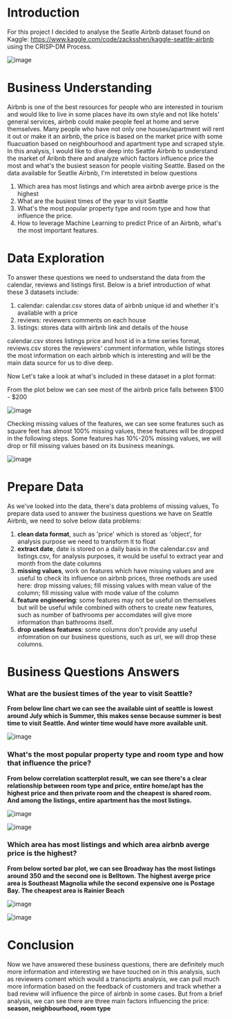 # Introduction
For this project I decided to analyse the Seatle Airbnb dataset found on Kaggle: https://www.kaggle.com/code/zacksshen/kaggle-seattle-airbnb using the CRISP-DM Process.

![image](https://github.com/ZhangZhaoning/Udacity-Data-Scientist-Program/assets/42299684/6b783d2c-36dd-4787-9633-94c20a7843cd)


# Business Understanding

Airbnb is one of the best resources for people who are interested in tourism and would like to live in some places have its own style and not like hotels' general services, airbnb could make people feel at home and serve themselves. Many people who have not only one houses/apartment will rent it out or make it an airbnb, the price is based on the market price with some fluacuation based on neighbourhood and apartment type and scraped style. In this analysis, I would like to dive deep into Seattle Airbnb to understand the market of Aribnb there and analyze which factors influence price the most and what's the busiest season for people visiting Seattle.
Based on the data available for Seatlle Airbnb, I'm interetsted in below questions
1. Which area has most listings and which area airbnb averge price is the highest
2. What are the busiest times of the year to visit Seattle
3. What's the most popular property type and room type and how that influence the price.
4. How to leverage Machine Learning to predict Price of an Airbnb, what's the most important features.

# Data Exploration

To answer these questions we need to undserstand the data from the calendar, reviews and listings first. Below is a brief introduction of what these 3 datasets include:
1. calendar: calendar.csv stores data of airbnb unique id and whether it's available with a price 
2. reviews: reviewers comments on each house
3. listings: stores data with airbnb link and details of the house

calendar.csv stores listings price and host id in a time series format, reviews.csv stores the reviewers' comment information, while listings stores the most information on each airbnb which is interesting and will be the main data source for us to dive deep.

Now Let's take a look at what's included in these dataset in a plot format:

From the plot below we can see most of the airbnb price falls between $100 - $200

![image](https://github.com/ZhangZhaoning/Udacity-Data-Scientist-Program/assets/42299684/15b9a285-cce8-4711-8888-078bd7ab593e)


Checking missing values of the features, we can see some features such as square feet has almost 100% missing values, these features will be dropped in the following steps.
Some features has 10%-20% missing values, we will drop or fill missing values based on its business meanings.

![image](https://github.com/ZhangZhaoning/Udacity-Data-Scientist-Program/assets/42299684/c58a61ec-efa0-4e85-beb8-f0b496726c85)


# Prepare Data

As we've looked into the data, there's data problems of missing values, 
To prepare data used to answer the business questions we have on Seattle Airbnb, we need to solve below data problems:
1. __clean data format__, such as 'price' which is stored as 'object', for analysis purpose we need to transform it to float
2. __extract date__, date is stored on a daily basis in the calendar.csv and listings.csv, for analysis purposes, it would be useful to extract year and month from the date columns
3. __missing values__, work on features which have missing values and are useful to check its influence on airbnb prices, three methods are used here: drop missing values; fill missing values with mean value of the column; fill missing value with mode value of the column
4. __feature engineering__: some features may not be useful on themselves but will be useful while combined with others to create new features, such as number of bathrooms per accomdates will give more information than bathrooms itself.
5. __drop useless features__: some columns don't provide any useful infomration on our business questions, such as url, we will drop these columns.

# Business Questions Answers

### What are the busiest times of the year to visit Seattle?
__From below line chart we can see the available uint of seattle is lowest around July which is Summer, this makes sense because summer is best time to visit Seattle. And winter time would have more available unit.__

![image](https://github.com/ZhangZhaoning/Udacity-Data-Scientist-Program/assets/42299684/3df2d71c-43ce-4c08-a5e3-9123bcb7485a)



### What's the most popular property type and room type and how that influence the price?
__From below correlation scatterplot result, we can see there's a clear relationship between room type and price, entire home/apt has the highest price and then private room and the cheapest is shared room. And among the listings, entire apartment has the most listings.__

![image](https://github.com/ZhangZhaoning/Udacity-Data-Scientist-Program/assets/42299684/ef2a0ddb-3db2-47c4-b3bd-96de964d1a0d)

![image](https://github.com/ZhangZhaoning/Udacity-Data-Scientist-Program/assets/42299684/29109c50-2cdc-423e-8351-3dbb4ce96d29)


### Which area has most listings and which area airbnb averge price is the highest?
__From below sorted bar plot, we can see Broadway has the most listings around 350 and the second one is Belltown. The highest averge price area is Southeast Magnolia  while the second expensive one is Postage Bay. The cheapest area is Rainier Beach__

![image](https://github.com/ZhangZhaoning/Udacity-Data-Scientist-Program/assets/42299684/8ab617cd-655f-43c6-9916-f999cbb66f89)

![image](https://github.com/ZhangZhaoning/Udacity-Data-Scientist-Program/assets/42299684/7b557c57-349c-4746-9040-c2d74daf1397)


# Conclusion

Now we have answered these business questions, there are definitely much more information and interesting we have touched on in this analysis, such as reviewers coment which would a transciprts analysis, we can pull much more information based on the feedback of customers and track whether a bad review will influence the pirce of airbnb in some cases. But from a brief analysis, we can see there are three main factors influencing the price: __season, neighbourhood, room type__





